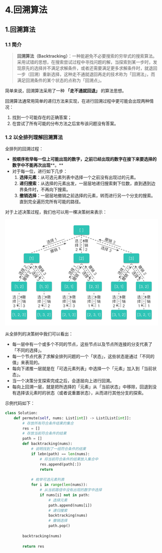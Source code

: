 # 4.回溯算法

## 1.回溯算法

### 1.1 简介

> **回溯算法（Backtracking）**：一种能避免不必要搜索的穷举式的搜索算法。采用试错的思想，在搜索尝试过程中寻找问题的解，当探索到某一步时，发现原先的选择并不满足求解条件，或者还需要满足更多求解条件时，就退回一步（回溯）重新选择，这种走不通就退回再走的技术称为「回溯法」，而满足回溯条件的某个状态的点称为「回溯点」。

简单来说，回溯算法采用了一种 **「****走不通就回退****」** 的算法思想。

回溯算法通常用简单的递归方法来实现，在进行回溯过程中更可能会出现两种情况：

1.  找到一个可能存在的正确答案；
2.  在尝试了所有可能的分布方法之后宣布该问题没有答案。

### 1.2 以全排列理解回溯算法

全排列的回溯过程：

-   **按顺序枚举每一位上可能出现的数字，之前已经出现的数字在接下来要选择的数字中不能再次出现****。** ​
-   对于每一位，进行如下几步：
    1.  **选择元素**：从可选元素列表中选择一个之前没有出现过的元素。
    2.  **递归搜索**：从选择的元素出发，一层层地递归搜索剩下位数，直到遇到边界条件时，不再向下搜索。
    3.  **撤销选择**：一层层地撤销之前选择的元素，转而进行另一个分支的搜索。直到完全遍历完所有可能的路径。

对于上述决策过程，我们也可以用一棵决策树来表示：

![](image/image_2Aynks7-TL.png)

从全排列的决策树中我们可以看出：

-   每一层中有一个或多个不同的节点，这些节点以及节点所连接的分支代表了「不同的选择」。
-   每一个节点代表了求解全排列问题的一个「状态」，这些状态是通过「不同的值」来表现的。
-   每向下递推一层就是在「可选元素列表」中选择一个「元素」加入到「当前状态」。
-   当一个决策分支探索完成之后，会逐层向上进行回溯。
-   每向上回溯一层，就是把所选择的「元素」从「当前状态」中移除，回退到没有选择该元素时的状态（或者说重置状态），从而进行其他分支的探索。

示例代码如下：

```python
class Solution:
    def permute(self, nums: List[int]) -> List[List[int]]:
        # 存放所有符合条件结果的集合
        res = []
        # 存放当前符合条件的结果
        path = []
        def backtracking(nums):
            # 说明找到了一组符合条件的结果
            if lebn(path) == len(nums):
                # 将当前符合条件的结果放入集合中
                res.append(path[:])
                return
            
            # 枚举可选元素列表
            for i in range(len(nums)):
                # 从当前路径中没有出现的数字中选择
                if nums[i] not in path:
                    # 选择元素
                    path.append(nums[i])
                    # 递归搜索
                    backtracking(nums)
                    # 撤销选择
                    path.pop()

        backtracking(nums)

        return res
```
